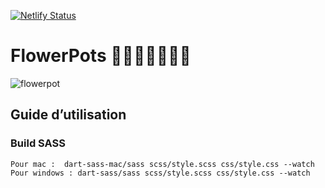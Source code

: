 [![Netlify Status](https://api.netlify.com/api/v1/badges/c0bf4973-ec41-45dd-b902-f07e93045463/deploy-status)](https://app.netlify.com/sites/flowerpots-project/deploys)

# FlowerPots 🌷🌷🌷🌷🌷🌷🌷
![flowerpot](https://user-images.githubusercontent.com/44983598/190638664-b90f1382-29d7-4234-9d86-261abd9f5161.png)

## Guide d’utilisation
### Build SASS
```
Pour mac :  dart-sass-mac/sass scss/style.scss css/style.css --watch
Pour windows : dart-sass/sass scss/style.scss css/style.css --watch
```
